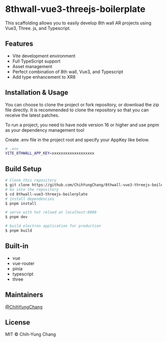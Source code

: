 # 8thwall-vue3-threejs-boilerplate

This scaffolding allows you to easily develop 8th wall AR projects using Vue3, Three. js, and Typescript.

## Features
- Vite development environment
- Full TypeScript support
- Asset management
- Perfect combination of 8th wall, Vue3, and Typescript
- Add type enhancement to XR8
 
## Installation & Usage
You can choose to clone the project or fork repository, or download the zip file directly. It is recommended to clone the repository so that you can receive the latest patches.

To run a project, you need to have node version 16 or higher and use pnpm as your dependency management tool

Create .env file in the project root and specify your AppKey like below.

```bash
# .env
VITE_8THWALL_APP_KEY=xxxxxxxxxxxxxxxxxxx

```

## Build Setup
```bash
# Clone this repository
$ git clone https://github.com/ChihYungChang/8thwall-vue3-threejs-boilerplate.git
# Go into the repository
$ cd 8thwall-vue3-threejs-boilerplate
# install dependencies
$ pnpm install

# serve with hot reload at localhost:8080
$ pnpm dev

# build electron application for production
$ pnpm build
```

## Built-in
- vue
- vue-router
- pinia
- typescript
- three

## Maintainers
[@ChihYungChang](https://github.com/ChihYungChang)

## License
MIT © Chih-Yung Chang